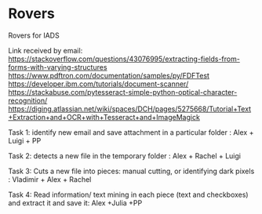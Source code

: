 # Rovers
Rovers for IADS

Link received by email:
https://stackoverflow.com/questions/43076995/extracting-fields-from-forms-with-varying-structures
https://www.pdftron.com/documentation/samples/py/FDFTest
https://developer.ibm.com/tutorials/document-scanner/
https://stackabuse.com/pytesseract-simple-python-optical-character-recognition/
https://diging.atlassian.net/wiki/spaces/DCH/pages/5275668/Tutorial+Text+Extraction+and+OCR+with+Tesseract+and+ImageMagick

Task 1:
identify new email and save attachment in a particular folder : Alex + Luigi + PP

Task 2: 
detects a new file in the temporary folder : Alex + Rachel + Luigi

Task 3:
Cuts a new file into pieces: manual cutting, or identifying dark pixels : Vladimir + Alex + Rachel

Task 4:
Read information/ text mining in each piece (text and checkboxes) and extract it and save it: Alex +Julia +PP
